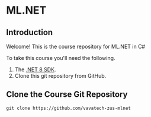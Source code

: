 # ML.NET

## Introduction

Welcome! This is the course repository for ML.NET in C#

To take this course you'll need the following.

1. The [.NET 8 SDK](https://dotnet.microsoft.com/en-us/download/dotnet/8.0).
2. Clone this git repository from GitHub.

## Clone the Course Git Repository

```
git clone https://github.com/vavatech-zus-mlnet
```
